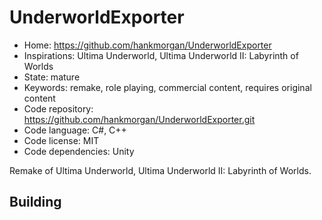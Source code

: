 # UnderworldExporter

- Home: https://github.com/hankmorgan/UnderworldExporter
- Inspirations: Ultima Underworld, Ultima Underworld II: Labyrinth of Worlds
- State: mature
- Keywords: remake, role playing, commercial content, requires original content
- Code repository: https://github.com/hankmorgan/UnderworldExporter.git
- Code language: C#, C++
- Code license: MIT
- Code dependencies: Unity

Remake of Ultima Underworld, Ultima Underworld II: Labyrinth of Worlds.

## Building
